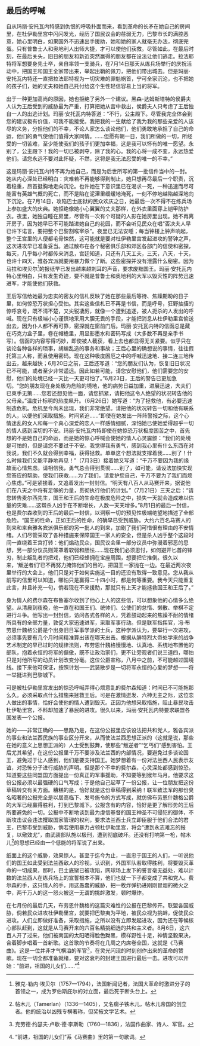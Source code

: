## 最后的呼喊

自从玛丽·安托瓦内特感到仇恨的呼吸扑面而来，看到革命的长矛在她自己的房间里，在杜伊勒里宫中闪闪发光，经历了国民议会的荏弱无力，巴黎市长的满腔恶意，她心里明白，如果国外不迅速出手援助，她和她的家人就毫无办法，彻底完蛋。只有普鲁士人和奥地利人出师大捷，才可以使他们获救。尽管如此，在最后时刻，在最后关头，旧日的朋友和新近突然赢得的朋友都在设法让他们逃走。拉法耶特将军想要身先士卒，亲自率领一支骑兵，在7月14日那天从练兵场举行的庆祝活动中，把国王和国王全家带出来，举起出鞘的佩刀，把他们带出城去。但是玛丽·安托瓦内特还一直把拉法耶特视为一切灾难的罪魁祸首，宁可全家沉沦，也不把她的孩子们，她的丈夫和她自己托付给这个生性轻信容易上当的将军。

出于一种更加高尚的原因，她也拒绝了另外一个建议。黑森-达姆斯塔特的侯爵夫人认为王后受到的威胁最为严重，打算把她从宫中救出，侯爵夫人只考虑了王后独自一人的出逃计划。玛丽·安托瓦内特答道：“不行，公主殿下。尽管我完全体会到您的建议极有价值，可我不能接受。我把我的一生献给了我为我的那些亲爱的人该尽的义务，分担他们的不幸，不论人家怎么谈论他们，他们勇敢地承担了自己的命运，他们的勇气使他们值得大家同情。……但愿有朝一日，我们所做的一切，所经受的一切苦难，至少能使我们的孩子们更加幸福，这是我可以怀有的唯一愿望。永别了，公主殿下！我的一切已被剥夺，除了我的心。我的心将一成不变，永远热爱他们。请您永远不要对此怀疑，不然，这将是我无法忍受的唯一的不幸。”

这是玛丽·安托瓦内特不再为她自己，而是为后世所写的第一批信件当中的一封。她从内心深处已经明白：灾难若不再能够得到制止，她只想再尽最后一个职责，沉着稳重，昂首挺胸地走向沉沦。也许她在下意识里已在渴求一死，一种迅速而尽可能富有英雄气概的死亡，而不是陷在泥潭里缓缓地淹死，一刻不停地越陷越深地向下沉沦。在7月14日，攻陷巴士底狱的民众欢庆之日，她最后一次不得不在练兵场上参加盛大的庆典。她拒绝像她小心翼翼的丈夫那样，在外衣里面穿上铠甲防护衣。夜里，她独自睡在房里，尽管有一次有个可疑的人影在她房里出现。她不再离开房子，因为她早已不可能踏进她自己的花园，而不会听见民众在唱“否决夫人早已许下诺言，要把整个巴黎割喉宰杀”。夜里已无法安睡；每当钟楼上钟声响起，整个王宫里的人便都毛骨悚然，这可能就是要对杜伊勒里宫发起进攻的警钟之声，这次进攻早已准备妥当。通过散布在各个秘密俱乐部和郊区各部门的信使和密探，每天，几乎每小时都传来消息，宫廷知道，只还有几天工夫，三天，八天，十天，也许十四天，雅各宾派就要用暴力做个了断。这些密探并没有泄露什么秘密。因为马拉和埃贝尔[^1]的报纸早已发出越来越刺耳的声音，要求废黜国王。玛丽·安托瓦内特心里明白，只有发生奇迹，要不就是普鲁士和奥地利的大军以毁灭性的阵势迅速进军，才能使他们获救。

王后写信给她最为忠实的密友的信札反映了她在那些最后等待、焦躁期盼的日子里，如何惊恐万状担心受怕。其实这些信札已不再是书信，而是呼号，狂野抽搐的惊呼哀号，既不清不楚，又尖锐凄厉，就像一个遭到追逐，被人扼杀的人发出的呼喊。现在只有极端小心谨慎地采用大胆无畏的手段，才能把消息从杜伊勒里宫偷送出去，因为仆人都不再可靠，密探就在窗前门后。玛丽·安托瓦内特的信函总是藏在巧克力盒子里，卷在帽檐里，用显影墨水和密码写成（大多数不再是亲手书写）。信函的内容写得巧妙，即使被人截获，看上去也都显得无关紧要。似乎只在谈论各种各样的琐事，胡编乱造的事务和事故；王后心里的确想说的事情，往往假托第三人称，而且使用密码。现在这种极度困厄之中的呼喊迅速地、接二连三地传出去，越来越快；6月20日之前，王后还写道：“您的朋友们认为，恢复旧日状况已不可能，或者至少非常遥远。因此如若可能，请您安慰他们，他们需要您的安慰，他们的处境已经一天比一天更可怕了。”6月23日，王后的警告已更加急切。“您的朋友现在身处极为危险的境地，他的病势日益加重，进展迅速，大夫们已束手无策……您若还想见他一面，请您抓紧，请把他这令人绝望的状况转告他的父母亲。”温度计标明的热度飙升。（6月26日）她写道：“为了拯救他，有必要迅速制造危机。危机至今尚未出现，我们非常绝望。请把他的状况转告一切和他有联系的人，以便他们采取措施。时间紧迫……”即使在她发出一阵阵警报之际，这个心情迷乱的女人和每一个真心深爱的恋人一样感情细腻，深怕她已使她爱得超乎一切的情人感到深切的不安。玛丽·安托瓦内特即使在她惊恐万状极度困苦之中，首先想的不是她自己的命运，而是她的惊心呼喊会使她的情人心灵震颤：“我们的处境是可怕的，但是请您不要过于不安。我觉得我有勇气，感到我心里有什么东西在对我说，我们不久就会得到幸福，获得拯救。单单这个想法就支撑着我……别了！什么时候我们又能平静地再见！”（7月3日）接着她又写道：“千万不要因为我的缘故而心情焦虑。请相信我，勇气总会得到贯彻……别了，如可能，请设法加快实现您答应的帮助，使我们获救……为了我们，请爱护您自己，千万不要为了我们而烦心焦虑。”可是紧接着，又追着发出一封封信。“明天有八百人从马赛开来，据说他们在八天之中将有足够的力量，贯彻执行他们的计划。”（7月21日）三天之后：“请您转告麦尔西先生，国王和王后的生命在极度危险之中，损失一天就会造成难以估量的灾难……这帮杀人凶手在不断增长，人数一天天增多。”8月1日的最后一封信，也是费尔森收到的王后的最后一封信，以洞察一切的预见性极端绝望地描述了全部危险。“国王的性命，正如王后的性命，的确早已受到威胁。大约六百名马赛人的到来和来自雅各宾派俱乐部的另一批人的到来，加剧了我们可惜很有理由的不安情绪。人们尽管采取了各种措施来保障国王一家人的安全，但是杀人凶手整个这段时间一直绕着王宫打转：他们煽动民众，国民议会里一部分议员中弥漫着邪恶的思想，另一部分议员则笼罩着软弱和胆怯……现在我们必须思忖，如何避开匕首的锋刃，制止叛乱者的把戏，他们已经蜂拥在宝座周围，想要把它推倒。很久以来，‘叛逆者们’已不再努力掩饰他们的目的，把国王一家抛在一边。在最近两次夜里举行的大会上，他们只是对于如何实施这一目的还没有取得一致意见。您从我从前写的信里可以知道，哪怕只是赢得二十四小时，都是何等重要。我今天只能重复此言，并且补充一句，倘若现在不来援助，那就只有上天才能拯救国王和王后了。”

身为情人的费尔森在布鲁塞尔收到了他心上人的这些信，可以想象他的心情多么绝望。从清晨到夜晚，他一直在和国王们、统帅们、公使们的怠惰、懒散、举棋不定进行斗争。他写出一封封信，访问各式各样的人，凭着鼓动起来的焦躁不耐的情绪所具有的全部力量，敦促大家迅速进军，采取军事行动。但是联军指挥官，冯·布劳恩什魏格公爵是个出身旧日军事学派的士兵，这种学派认为，要举行一次进攻，必须事先要有几个月时间精准算出该在哪天出击。根据从腓特烈大帝处学来的战争艺术制定的早已过时的规律法则，布劳恩什魏格慢慢地、认真地、系统地布置他的部队，抱着永恒的将军的倨傲，既不让政治家们，更不让旁观者们说三道四，哪怕只是对他所写的动员计划改变分毫。这位公爵宣称，八月中之前，不可能越过国境线。接下来他可保证，按照计划——武装散步是一切将军永恒的心爱的梦想——将一举挺进到巴黎城下。

可是被杜伊勒里宫发出的惊恐呼喊弄得心烦意乱的费尔森知道：时间已不可能拖那么久。必须采取点什么措施来拯救王后。可是在激情迸发、六神无主之际，这位恋人做出的事情，恰好会使他的情人遭到毁灭。正因为他想采取措施，阻止暴民攻击杜伊勒里宫，不料却加速了暴民的进攻。很久以来，玛丽·安托瓦内特要求联盟各国发表一个公报。

她的——非常正确的——思路乃是，在这份公报里应该设法把共和党人，雅各宾派的事业和法兰西民族的事业区分开来，从而使法兰西思想正派的（这就是说，那些在她的意义上思想正派的）人士受到鼓舞，使那些“叛逆者”“乞丐们”感到害怕。王后尤其希望，在这份公报里千万不要涉及法兰西的内部情况，要避免过多谈论国王，避免过于让人感到，他们是要支持国王。她梦想着有一份对法兰西人民表示友谊，对恐怖分子进行威胁的声明。但是那个不幸的费尔森，心灵深处都感到惊恐，知道要这些同盟国方面提出一份真正的军事援助，不知要等到猴年马月。他要求这份公报必须以最强硬的口气写成；于是他自己起草了一份公报，让一位朋友把这份草稿转交有关方面。糟糕的是，恰好就是这份草稿得到采纳！联军致法军的那份臭名昭著的公报完全是以居高临下、发号施令的方式写成，就仿佛布劳恩什魏格公爵的大军已经赢得胜利，打到巴黎城下。公报含有的内容，恰好是更了解形势的王后所要避免的一切。公报中不断地谈到最为虔信基督的国王神圣不可侵犯的御体，不断攻击议会违法攫取国家管理的权利，要求法兰西士兵立即臣服于他们合法的君王，巴黎市受到威胁，倘若使用暴力占领杜伊勒里宫，将会“遭到永志难忘的报复，以儆效尤”，由武装部队施以极刑，遭到彻底破坏。还没有打响第一枪，帖木儿[^2]的思想已经由一个低能的将军说了出来。

纸面上的这个威胁，效果惊人。甚至于迄今为止，一直忠于国王的人们，一听说他们的国王如此受到法兰西敌人的珍视，认识到，外国军队若取得胜利，将要毁灭革命的一切成果，那时，巴士底狱已被攻陷，网球场上发下的誓言毫无益处，难以计数的法兰西人在练兵场上的宣誓根本不算，他们也就一下子都变成了共和党人。费尔森的手，这只情人的手，用这愚蠢的威胁，把一枚炸弹扔进刚刚冒烟的微火之中，两千万人的这一怒火被这一无谓的挑衅激发，顿时爆炸。

在七月份的最后几天，布劳恩什魏格的这篇灾难性的公报在巴黎传开。联盟各国威胁，倘若民众进攻杜伊勒里宫，就要把巴黎夷为平地，被民众视为挑衅，促使民众进攻。人们立即做好准备，采取措施，之所以没有立即发起进攻，因为还在等候核心部队赶到，这就是从马赛开来的六百名精挑细选的共和主义者。8月6日，这六百人开了过来，他们被南国的太阳晒得脸色黝黑，模样野性十足，神情坚毅果决，合着脚步唱着一首新歌。这首歌的节奏将在几周之内席卷全国，这就是《马赛曲》。这是一位并非才气横溢的军官[^3]，在灵光闪现的时刻创作出来的革命的赞歌。现在一切全都准备就绪，要对这衰朽的封建王国进行最后一击。进攻可以开始：“前进，祖国的儿女们……”[^4]

[^1]: 雅克-勒内·埃贝尔（1757—1794），法国新闻记者，法国大革命时激进分子的首领之一，成为罗伯斯庇尔的对立面，最后死于断头台上。
[^2]: 帖木儿（Tamerlan）（1336—1405），又名瘸子铁木儿，帖木儿帝国的创立者。他的统治以凶残专横著称，但奖掖文学艺术。
[^3]: 克劳德·约瑟夫·卢歇·德·李斯勒（1760—1836），法国作曲家、诗人、军官。
[^4]: “前进，祖国的儿女们”系《马赛曲》里的第一句歌词。
